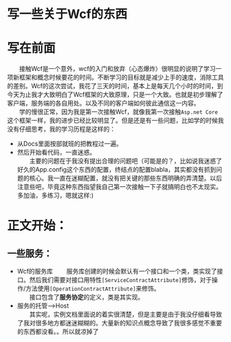 # 写一些关于Wcf的东西
# 写在前面
&emsp;&emsp;接触Wcf是一个意外，wcf的入门和放弃（心态爆炸）很明显的说明了学习一项新框架和概念时候要花的时间。不断学习的目标就是减少上手的速度，消除工具的差别。Wcf的这次尝试，我花了三天的时间，基本上是每天几个小时的时间，到今天为止我才大致明白了Wcf框架的大致原理，只是一个大致。也就是初步理解了客户端，服务端的各自用处。以及不同的客户端如何彼此通信这一内容。  
&emsp;&emsp;学的慢很正常，因为我是第一次接触Wcf，就像我第一次接触`Asp.net Core`这个框架一样，我的进步已经比较明显了。但是还是有一些问题，比如学的时候我没有仔细思考，我的学习历程是这样的：  
- 从Docs里面按部就班的把教程过一遍。  
- 然后开始看代码，一直迷惑。  
&emsp;&emsp;主要的问题在于我没有提出合理的问题吧（可能是的？，比如说我迷惑了好久的App.config这个东西的配置，终结点的配置blabla，其实都没有抓到问题的核心。我一直在迷糊配置，就没有把关键的那些东西明确的弄清楚。以后注意些吧，毕竟这种东西指望我自己第一次接触一下子就搞明白也不太现实。多加油，多练习，嗯就这样:)

# 正文开始：
## 一些服务：
- Wcf的服务库
&emsp;&emsp;服务库创建的时候会默认有一个接口和一个类，类实现了接口。然后我们需要对接口用特性`[ServiceContractAttribute]`修饰，对于操作/方法使用`[OperationContractAttribute]`来修饰。  
&emsp;&emsp;接口包含了**服务协定**的定义，类是其实现。
- 服务的托管-->Host  
&emsp;&emsp;其实呢，实例文档里面说的着实很清楚，但是主要是由于我没仔细看导致了我对很多地方都迷迷糊糊的。大量新的知识点概念导致了我很多感觉不重要的东西都没看。。所以就凉掉了